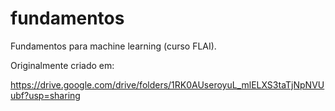# fundamentos

Fundamentos para machine learning (curso FLAI).

Originalmente criado em:

https://drive.google.com/drive/folders/1RK0AUseroyuL_mlELXS3taTjNpNVUubf?usp=sharing
